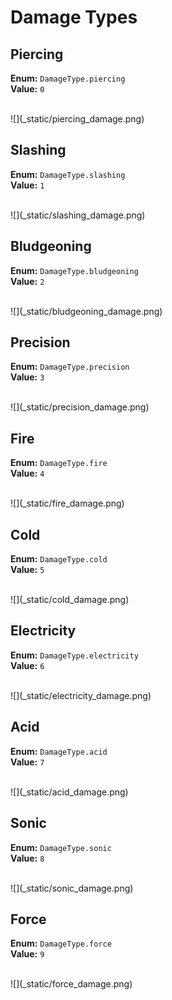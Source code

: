 # Damage Types

## Piercing

**Enum:** ```DamageType.piercing```
<br>
**Value:** ```0```

<br>
![](_static/piercing_damage.png)

## Slashing

**Enum:** ```DamageType.slashing```
<br>
**Value:** ```1```

<br>
![](_static/slashing_damage.png)

## Bludgeoning
**Enum:** ```DamageType.bludgeoning```
<br>
**Value:** ```2```

<br>
![](_static/bludgeoning_damage.png)

## Precision 
**Enum:** ```DamageType.precision```
<br>
**Value:** ```3```

<br>
![](_static/precision_damage.png)

## Fire 
**Enum:** ```DamageType.fire```
<br>
**Value:** ```4```

<br>
![](_static/fire_damage.png)

## Cold 
**Enum:** ```DamageType.cold```
<br>
**Value:** ```5```

<br>
![](_static/cold_damage.png)

## Electricity 
**Enum:** ```DamageType.electricity```
<br>
**Value:** ```6```

<br>
![](_static/electricity_damage.png)

## Acid 
**Enum:** ```DamageType.acid```
<br>
**Value:** ```7```

<br>
![](_static/acid_damage.png)

## Sonic 
**Enum:** ```DamageType.sonic```
<br>
**Value:** ```8```

<br>
![](_static/sonic_damage.png)

## Force 
**Enum:** ```DamageType.force```
<br>
**Value:** ```9```

<br>
![](_static/force_damage.png)

